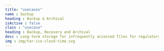 ```yaml
---
title: "usecases"
name : backup
heading : Backup & Archival
isActive : false
class : "usecase"
heading : Backup, Recovery and Archival
desc : Long-term storage for infrequently accessed files for regulatory, compliance, disaster recover, or archival purposes.
img : img/tar-ico-cloud-time.svg
---
```

